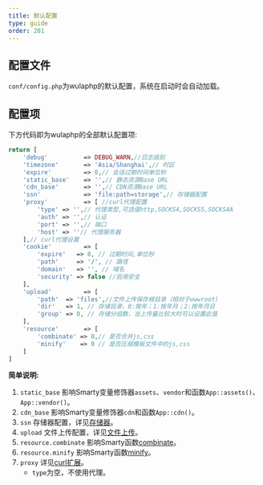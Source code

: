 ```yaml
---
title: 默认配置
type: guide
order: 201
---
```


## 配置文件

`conf/config.php`为wulaphp的默认配置，系统在启动时会自动加载。

## 配置项

下方代码即为wulaphp的全部默认配置项:

```php
return [
    'debug'          => DEBUG_WARN,//日志级别
    'timezone'       => 'Asia/Shanghai',// 时区
    'expire'         => 0,// 会话过期时间单位秒
    'static_base'    => '',// 静态资源Base URL
    'cdn_base'       => '',// CDN资源Base URL
    'ssn'            => 'file:path=storage',// 存储器配置
    'proxy'          => [ //curl代理配置
        'type' => '',// 代理类型,可选值http,SOCKS4,SOCKS5,SOCKS4A
        'auth' => '',// 认证
        'port' => '',// 端口
        'host' => ''// 代理服务器
    ],// curl代理设置
    'cookie'         => [
        'expire'   => 0, // 过期时间,单位秒
        'path'     => '/', // 路径
        'domain'   => '', // 域名
        'security' => false //启用安全
    ],
    'upload'         => [
        'path'  => 'files',//文件上传保存根目录（相对于wwwroot)
        'dir'   => 1, // 存储目录，0:按年；1:按年月；2:按年月日
        'group' => 0, // 存储分组数，当上传量比较大时可以设置此值
    ],
    'resource'       => [
        'combinate' => 0,// 是否合并js,css
        'minify'    => 0 // 是否压缩模板文件中的js,css
    ]
]
```

**简单说明:**

1. `static_base` 影响Smarty变量修饰器`assets`、`vendor`和函数`App::assets()`、`App::vendor()`。
2. `cdn_base` 影响Smarty变量修饰器`cdn`和函数`App::cdn()`。
3. `ssn` 存储器配置，详见[存储器](../utils/storage.html)。
4. `upload` 文件上传配置，详见[文件上传](../utils/uploader.html)。
5. `resource.combinate` 影响Smarty函数[combinate](../advance/smarty.funcs.html#combinate)。
6. `resource.minify` 影响Smarty函数[minify](../advance/smarty.funcs.html#minify)。
7. `proxy` 详见[curl扩展](#http://php.net/manual/zh/function.curl-setopt.php)。
    * `type`为空，不使用代理。
